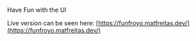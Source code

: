 Have Fun with the UI

Live version can be seen here: [https://funfroyo.matfreitas.dev/](https://funfroyo.matfreitas.dev/)
